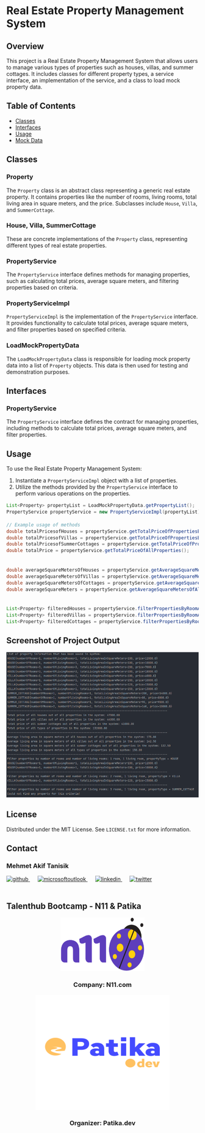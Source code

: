 # Real Estate Property Management System

## Overview

This project is a Real Estate Property Management System that allows users to manage various types of properties such as houses, villas, and summer cottages. It includes classes for different property types, a service interface, an implementation of the service, and a class to load mock property data.

## Table of Contents

- [Classes](#classes)
- [Interfaces](#interfaces)
- [Usage](#usage)
- [Mock Data](#mock-data)

## Classes

### Property

The `Property` class is an abstract class representing a generic real estate property. It contains properties like the number of rooms, living rooms, total living area in square meters, and the price. Subclasses include `House`, `Villa`, and `SummerCottage`.

### House, Villa, SummerCottage

These are concrete implementations of the `Property` class, representing different types of real estate properties.

### PropertyService

The `PropertyService` interface defines methods for managing properties, such as calculating total prices, average square meters, and filtering properties based on criteria.

### PropertyServiceImpl

`PropertyServiceImpl` is the implementation of the `PropertyService` interface. It provides functionality to calculate total prices, average square meters, and filter properties based on specified criteria.

### LoadMockPropertyData

The `LoadMockPropertyData` class is responsible for loading mock property data into a list of `Property` objects. This data is then used for testing and demonstration purposes.

## Interfaces

### PropertyService

The `PropertyService` interface defines the contract for managing properties, including methods to calculate total prices, average square meters, and filter properties.

## Usage

To use the Real Estate Property Management System:

1. Instantiate a `PropertyServiceImpl` object with a list of properties.
2. Utilize the methods provided by the `PropertyService` interface to perform various operations on the properties.

```java
List<Property> propertyList = LoadMockPropertyData.getPropertyList();
PropertyService propertyService = new PropertyServiceImpl(propertyList);

// Example usage of methods
double totalPricesofHouses = propertyService.getTotalPriceOfPropertiesByType(PropertyType.HOUSE);
double totalPricesofVillas = propertyService.getTotalPriceOfPropertiesByType(PropertyType.VILLA);
double totalPricesofSummerCottages = propertyService.getTotalPriceOfPropertiesByType(PropertyType.SUMMER_COTTAGES);
double totalPrice = propertyService.getTotalPriceOfAllProperties();


double averageSquareMetersOfHouses = propertyService.getAverageSquareMetersOfPropertiesByType(PropertyType.HOUSE);
double averageSquareMetersOfVillas = propertyService.getAverageSquareMetersOfPropertiesByType(PropertyType.VILLA);
double averageSquareMetersOfCottages = propertyService.getAverageSquareMetersOfPropertiesByType(PropertyType.SUMMER_COTTAGE);
double averageSquareMeters = propertyService.getAverageSquareMetersOfAllProperties();


List<Property> filteredHouses = propertyService.filterPropertiesByRoomAndLivingRoom(2, 2, PropertyType.HOUSE);
List<Property> filteredVillas = propertyService.filterPropertiesByRoomAndLivingRoom(1, 1, PropertyType.VILLA);
List<Property> filteredCottages = propertyService.filterPropertiesByRoomAndLivingRoom(3, 1, PropertyType.SUMMER_COTTAGE);
```

## Screenshot of Project Output
![Homework-01-screenshot](../img/homework-01/homework-ss-01.png)

## License

Distributed under the MIT License. See `LICENSE.txt` for more information.

<!-- CONTACT -->

## Contact

### Mehmet Akif Tanisik

<a href="https://github.com/mehmet-akif-tanisik" target="_blank">
<img  src=https://img.shields.io/badge/github-%2324292e.svg?&style=for-the-badge&logo=github&logoColor=white alt=github style="margin-bottom: 20px;" />
</a>
<a href = "mailto:matnsk@outlook.com?subject = Feedback&body = Message">
<img src=https://img.shields.io/badge/send-email-email?&style=for-the-badge&logo=microsoftoutlook&color=CD5C5C alt=microsoftoutlook style="margin-bottom: 20px; margin-left:20px" />
</a>
<a href="https://linkedin.com/in/mehmet-akif-tanisik" target="_blank">
<img src=https://img.shields.io/badge/linkedin-%231E77B5.svg?&style=for-the-badge&logo=linkedin&logoColor=white alt=linkedin style="margin-bottom: 20px; margin-left:20px" />
</a>  
<a href="https://twitter.com/makiftanisik" target="_blank">
<img src=https://img.shields.io/badge/twitter-%2300acee.svg?&style=for-the-badge&logo=twitter&logoColor=white alt=twitter style="margin-bottom: 20px; margin-left:20px" />
</a>

<!-- PROJECT-BOOTCAMP-PRACTICUM PART -->

<br />

## Talenthub Bootcamp - N11 & Patika

<div align="center">
  <a href="https://www.n11.com/">
    <img src="../img/n11-logo.png" alt="Logo" width="220" height="140">
  </a>

<h3 align="center">Company: N11.com</h3>
</div>

<div align="center">
  <a href="https://www.patika.dev/">
    <img src="../img/patika-logo.png" alt="Logo" width="350" height="300">
  </a>
<h3 align="center">Organizer: Patika.dev</h3>   
</div>

